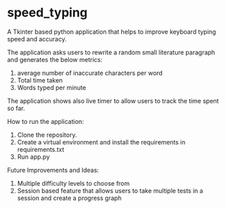 # speed_typing
A Tkinter based python application that helps to improve keyboard typing speed and accuracy.

The application asks users to rewrite a random small literature paragraph and generates the below metrics:
1. average number of inaccurate characters per word
2. Total time taken
3. Words typed per minute

The application shows also live timer to allow users to track the time spent so far.


How to run the application:
1. Clone the repository.
2. Create a virtual environment and install the requirements in requirements.txt
3. Run app.py


Future Improvements and Ideas:
1. Multiple difficulty levels to choose from
2. Session based feature that allows users to take multiple tests in a session and create a progress graph
